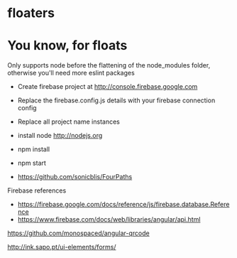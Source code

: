 
# floaters
You know, for floats
=======

Only supports node before the flattening of the node_modules folder, otherwise you'll need more eslint packages

- Create firebase project at http://console.firebase.google.com
- Replace the firebase.config.js details with your firebase connection config
- Replace all project name instances
- install node http://nodejs.org
- npm install
- npm start

- https://github.com/sonicblis/FourPaths

Firebase references
- https://firebase.google.com/docs/reference/js/firebase.database.Reference
- https://www.firebase.com/docs/web/libraries/angular/api.html

https://github.com/monospaced/angular-qrcode

http://ink.sapo.pt/ui-elements/forms/
